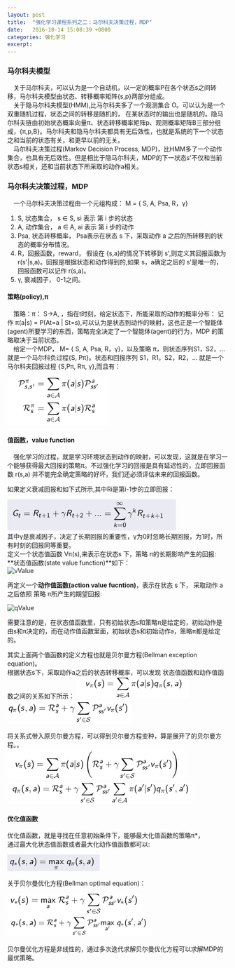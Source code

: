 ```yaml
---
layout: post
title:  "强化学习课程系列之二：马尔科夫决策过程，MDP"
date:   2016-10-14 15:08:39 +0800
categories:	强化学习
excerpt:
---
```


### 马尔科夫模型

&emsp;关于马尔科夫，可以认为是一个自动机，以一定的概率P在各个状态s之间转移，马尔科夫模型由状态、转移概率矩阵{s,p}两部分组成。  
&emsp;关于隐马尔科夫模型(HMM),比马尔科夫多了一个观测集合 O。可以认为是一个双重随机过程，状态之间的转移是随机的， 在某状态时的输出也是随机的。隐马尔科夫链由初始状态概率向量π、状态转移概率矩阵p、观测概率矩阵B三部分组成，{π,p,B}。马尔科夫和隐马尔科夫都具有无后效性，也就是系统的下一个状态之和当前的状态有关，和更早以前的无关。  
&emsp;马尔科夫决策过程(Markov Decision Process, MDP)，比HMM多了一个动作集合，也具有无后效性。但是相比于隐马尔科夫，MDP的下一状态s'不仅和当前状态s相关，还和当前状态下所采取的动作a相关。

### 马尔科夫决策过程，MDP  

&emsp;一个马尔科夫决策过程由一个元组构成： M = { S, A, Psa, R，γ}    

1. S, 状态集合， s ∈  S, si 表示 第 i 步的状态  
2. A, 动作集合， a ∈  A, ai 表示 第 i 步的动作  
3. Psa, 状态转移概率， Psa表示在状态 s 下，采取动作 a 之后的所转移到的状态的概率分布情况。   
4. R，回报函数，reward， 假设在 {s,a}的情况下转移到 s',则定义其回报函数为 r(s'\|s,a)。回报是根据状态和动作得到的,如果 s，a确定之后的 s'是唯一的，回报函数可以记作 r(s,a)。   
5. γ, 衰减因子， 0-1之间。

#### 策略(policy),π

&emsp;策略：π： S->A, ，指在t时刻，给定状态下，所能采取的动作的概率分布： 记作 π(a|s) = P(At=a | St=s),可以认为是状态到动作的映射，这也正是一个智能体(agent)所要学习的东西，策略完全决定了一个智能体(agent)的行为，MDP 的策略取决于当前状态。   
&emsp;给定一个MDP， M= { S, A, Psa, R，γ}，以及策略 π，则状态序列S1，S2，... 就是一个马尔科负过程{S, Pπ}。状态和回报序列 S1，R1，S2，R2，... 就是一个马尔科夫回报过程 {S,Pπ, Rπ, γ},而且有：  

![Pss'π](/images/rel2/Psspi.png)  


#### 值函数，value function

&emsp;强化学习的过程，就是学习环境状态到动作的映射，可以发现，这就是在学习一个能够获得最大回报的策略π。不过强化学习的回报是具有延迟性的，立即回报函数 r(s,a) 并不能完全确定策略的好坏，我们还必须评估未来的回报函数。  

如果定义衰减回报和如下式所示,其中Ri是第i-1步的立即回报：  

![Gt](/images/rel2/Gt.png)  
其中γ是衰减因子，决定了长期回报的重要性，γ为0时忽略长期回报，为1时，所有时刻的回报同等重要。  
定义一个状态值函数 Vπ(s),来表示在状态s 下，策略 π的长期影响产生的回报:   
**状态值函数(state value function)**如下：  
![vValue](/images/rel2/vvalue_zpsghkhwskt.gif)

再定义一个**动作值函数(action value fucntion)**，表示在状态 s 下， 采取动作 a 之后依照 策略 π所产生的期望回报:   

![qValue](/images/rel2/qvalue_zpszablsxdn.gif)  

需要注意的是，在状态值函数里，只有初始状态s和策略π是给定的，初始动作是由s和π决定的，而在动作值函数里面，初始状态s和初始动作a，策略π都是给定的。  

其实上面两个值函数的定义方程也就是贝尔曼方程(Bellman exception equation)。  
根据状态s下，采取动作a之后的状态转移概率，可以发现 状态值函数和动作值函数之间的关系如下所示：
![rela1](/images/rel2/rela1.png)    
![rela2](/images/rel2/rela2.png)  

将关系式带入原贝尔曼方程，可以得到贝尔曼方程变种，算是展开了的贝尔曼方程。。   
![bellman1](/images/rel2/rela4.png)    
![bellman2](/images/rel2/rela3.png)    

#### 优化值函数

优化值函数，就是寻找在任意初始条件下，能够最大化值函数的策略π\*，  
通过最大化状态值函数或者最大化动作值函数都可以:  

![argmaxQ](/images/rel2/argmaxQ.png)  

关于贝尔曼优化方程(Bellman optimal equation)：

![](/images/rel2/optimalV.png)  
![](/images/rel2/optimalQ.png)  

贝尔曼优化方程是非线性的，通过多次迭代求解贝尔曼优化方程可以求解MDP的最优策略。  

